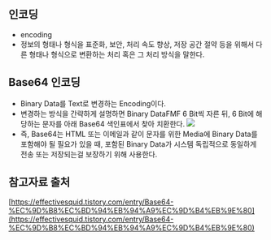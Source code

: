 ## 인코딩
- encoding
- 정보의 형태나 형식을 표준화, 보안, 처리 속도 향상, 저장 공간 절약 등을 위해서 다른 형태나 형식으로 변환하는 처리 혹은 그 처리 방식을 말한다.

## Base64 인코딩
- Binary Data를 Text로 변경하는 Encoding이다.
- 변경하는 방식을 간략하게 설명하면 Binary DataFMF 6 Bit씩 자른 뒤, 6 Bit에 해당하는 문자를 아래 Base64 색인표에서 찾아 치환한다.
![](https://cdn-images-1.medium.com/max/1600/1*jU2iAYGT1FuHN597AiIMuw.png)
- 즉, Base64는 HTML 또는 이메일과 같이 문자를 위한 Media에 Binary Data를 포함해야 될 필요가 있을 때, 포함된 Binary Data가 시스템 독립적으로 동일하게 전송 또는 저장되는걸 보장하기 위해 사용한다.

## 참고자료 출처
[https://effectivesquid.tistory.com/entry/Base64-%EC%9D%B8%EC%BD%94%EB%94%A9%EC%9D%B4%EB%9E%80](https://effectivesquid.tistory.com/entry/Base64-%EC%9D%B8%EC%BD%94%EB%94%A9%EC%9D%B4%EB%9E%80)



